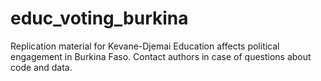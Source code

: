 # educ_voting_burkina
Replication material for Kevane-Djemai Education affects political engagement in Burkina Faso.
Contact authors in case of questions about code and data.
